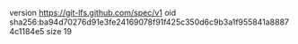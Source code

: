 version https://git-lfs.github.com/spec/v1
oid sha256:ba94d70276d91e3fe24169078f91f425c350d6c9b3a1f955841a88874c1184e5
size 19

